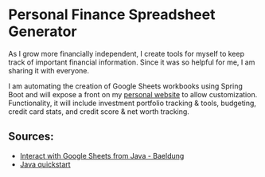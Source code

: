 # Personal Finance Spreadsheet Generator
As I grow more financially independent, I create tools for myself to keep track of 
important financial information. Since it was so helpful for me, I am sharing it with 
everyone.

I am automating the creation of Google Sheets workbooks using Spring Boot and will 
expose a front on my [personal website](https://www.cormac-taylor.com/) to allow 
customization. Functionality, it will include investment portfolio tracking & tools, 
budgeting, credit card stats, and credit score & net worth tracking.

## Sources:
- [Interact with Google Sheets from Java - Baeldung](https://www.baeldung.com/google-sheets-java-client)
- [Java quickstart](https://developers.google.com/sheets/api/quickstart/java)